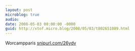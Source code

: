 ```yaml
---
layout: post
microblog: true
audio: 
date: 2008-05-03 00:00:00 -0000
guid: http://xtof.micro.blog/2008/05/03/t802651089.html
---
```

Worcampparis [snipurl.com/26ydv](http://snipurl.com/26ydv)
